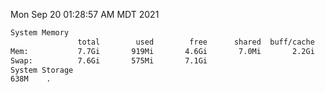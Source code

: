 Mon Sep 20 01:28:57 AM MDT 2021
```bash
System Memory
               total        used        free      shared  buff/cache   available
Mem:           7.7Gi       919Mi       4.6Gi       7.0Mi       2.2Gi       6.4Gi
Swap:          7.6Gi       575Mi       7.1Gi
System Storage
638M	.
```
```bash
